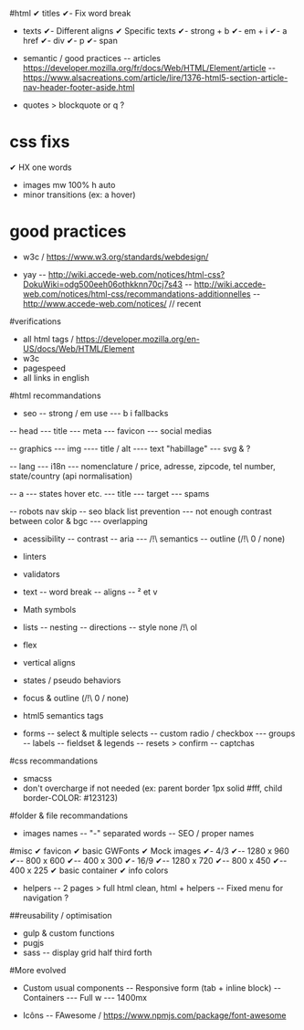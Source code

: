 #html
✔ titles
✔- Fix word break
- texts
✔- Different aligns
✔ Specific texts
✔- strong + b
✔- em + i
✔- a href
✔- div
✔- p
✔- span

- semantic / good practices
-- articles https://developer.mozilla.org/fr/docs/Web/HTML/Element/article
-- https://www.alsacreations.com/article/lire/1376-html5-section-article-nav-header-footer-aside.html

- quotes > blockquote or q ?

# css fixs
✔ HX one words
- images mw 100% h auto
- minor transitions (ex: a hover)

# good practices
- w3c / https://www.w3.org/standards/webdesign/

- yay
-- http://wiki.accede-web.com/notices/html-css?DokuWiki=odg500eeh06othkknn70cj7s43
-- http://wiki.accede-web.com/notices/html-css/recommandations-additionnelles
-- http://www.accede-web.com/notices/ // recent

#verifications
- all html tags / https://developer.mozilla.org/en-US/docs/Web/HTML/Element
- w3c
- pagespeed
- all links in english

#html recommandations
- seo
-- strong / em use
--- b i fallbacks

-- head
--- title
--- meta
--- favicon
--- social medias

-- graphics
--- img
---- title / alt
---- text "habillage"
--- svg & ?

-- lang
--- i18n
--- nomenclature / price, adresse, zipcode, tel number, state/country (api normalisation)

-- a
--- states hover etc.
--- title
--- target
--- spams

-- robots nav skip
-- seo black list prevention
--- not enough contrast between color & bgc
--- overlapping

- acessibility
-- contrast
-- aria
--- /!\ semantics
-- outline (/!\ 0 / none)

- linters
- validators

- text
-- word break
-- aligns
-- ² et v

- Math symbols

- lists
-- nesting
-- directions
-- style none /!\ ol

- flex

- vertical aligns

- states / pseudo behaviors

- focus & outline (/!\ 0 / none)

- html5 semantics tags

- forms
-- select & multiple selects
-- custom radio / checkbox
--- groups
-- labels
-- fieldset & legends
-- resets > confirm
-- captchas

#css recommandations
- smacss
- don't overcharge if not needed (ex: parent border 1px solid #fff, child border-COLOR: #123123)

#folder & file recommandations
- images names
--  "-" separated words
-- SEO / proper names


#misc
✔ favicon
✔ basic GWFonts
✔ Mock images
✔- 4/3
✔-- 1280 x 960
✔-- 800 x 600
✔-- 400 x 300
✔- 16/9
✔-- 1280 x 720
✔-- 800 x 450
✔-- 400 x 225
✔ basic container
✔ info colors

- helpers
-- 2 pages > full html clean, html + helpers
-- Fixed menu for navigation ?



##reusability / optimisation
- gulp & custom functions
- pugjs
- sass
-- display grid half third forth

#More evolved
- Custom usual components
-- Responsive form (tab + inline block)
-- Containers
--- Full w
--- 1400mx

- Icôns
-- FAwesome / <https://www.npmjs.com/package/font-awesome>